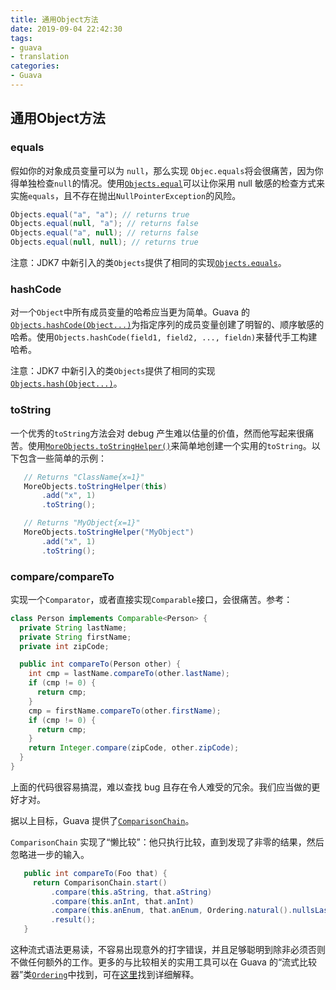 ```yaml
---
title: 通用Object方法
date: 2019-09-04 22:42:30
tags:
- guava
- translation
categories:
- Guava
---
```

## 通用Object方法
### equals
假如你的对象成员变量可以为 `null`，那么实现 `Objec.equals`将会很痛苦，因为你得单独检查`null`的情况。使用[`Objects.equal`](http://google.github.io/guava/releases/snapshot/api/docs/com/google/common/base/Objects.html#equal-java.lang.Object-java.lang.Object-)可以让你采用 null 敏感的检查方式来实施`equals`，且不存在抛出`NullPointerException`的风险。

```java
Objects.equal("a", "a"); // returns true
Objects.equal(null, "a"); // returns false
Objects.equal("a", null); // returns false
Objects.equal(null, null); // returns true
```
注意：JDK7 中新引入的类`Objects`提供了相同的实现[`Objects.equals`](http://docs.oracle.com/javase/7/docs/api/java/util/Objects.html#equals(java.lang.Object,%20java.lang.Object))。

### hashCode
对一个`Object`中所有成员变量的哈希应当更为简单。Guava 的[`Objects.hashCode(Object...)`](http://google.github.io/guava/releases/snapshot/api/docs/com/google/common/base/Objects.html#hashCode-java.lang.Object...-)为指定序列的成员变量创建了明智的、顺序敏感的哈希。使用`Objects.hashCode(field1, field2, ..., fieldn)`来替代手工构建哈希。

注意：JDK7 中新引入的类`Objects`提供了相同的实现[`Objects.hash(Object...)`](http://docs.oracle.com/javase/7/docs/api/java/util/Objects.html#hash(java.lang.Object...))。

### toString
一个优秀的`toString`方法会对 debug 产生难以估量的价值，然而他写起来很痛苦。使用[`MoreObjects.toStringHelper()`](http://google.github.io/guava/releases/snapshot/api/docs/com/google/common/base/MoreObjects.html#toStringHelper-java.lang.Object-)来简单地创建一个实用的`toString`。以下包含一些简单的示例：
```java
   // Returns "ClassName{x=1}"
   MoreObjects.toStringHelper(this)
       .add("x", 1)
       .toString();

   // Returns "MyObject{x=1}"
   MoreObjects.toStringHelper("MyObject")
       .add("x", 1)
       .toString();
```

### compare/compareTo
实现一个`Comparator`，或者直接实现`Comparable`接口，会很痛苦。参考：
```java
class Person implements Comparable<Person> {
  private String lastName;
  private String firstName;
  private int zipCode;

  public int compareTo(Person other) {
    int cmp = lastName.compareTo(other.lastName);
    if (cmp != 0) {
      return cmp;
    }
    cmp = firstName.compareTo(other.firstName);
    if (cmp != 0) {
      return cmp;
    }
    return Integer.compare(zipCode, other.zipCode);
  }
}
```
上面的代码很容易搞混，难以查找 bug 且存在令人难受的冗余。我们应当做的更好才对。

据以上目标，Guava 提供了[`ComparisonChain`](http://google.github.io/guava/releases/snapshot/api/docs/com/google/common/collect/ComparisonChain.html)。

`ComparisonChain` 实现了“懒比较”：他只执行比较，直到发现了非零的结果，然后忽略进一步的输入。

```java
   public int compareTo(Foo that) {
     return ComparisonChain.start()
         .compare(this.aString, that.aString)
         .compare(this.anInt, that.anInt)
         .compare(this.anEnum, that.anEnum, Ordering.natural().nullsLast())
         .result();
   }
```
这种流式语法更易读，不容易出现意外的打字错误，并且足够聪明到除非必须否则不做任何额外的工作。更多的与比较相关的实用工具可以在 Guava 的“流式比较器”类[`Ordering`](http://google.github.io/guava/releases/snapshot/api/docs/com/google/common/collect/Ordering.html)中找到，可在[这里](https://github.com/google/guava/wiki/OrderingExplained)找到详细解释。